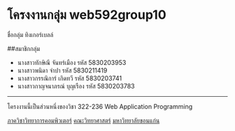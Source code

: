 # โครงงานกลุ่ม web592group10

ชื่อกลุ่ม ทิงเกอร์เบลล์

##สมาชิกกลุ่ม
- นางสาวทักษิณี จันทร์เมือง   รหัส 5830203953
- นางสาวพนิดา จำปา        รหัส 5830211419
- นางสาวกรรณิการ์ เกิดทวี     รหัส 5830203741
- นางสาวกาญจนาภรณ์ บุญเรือง รหัส 5830203783

<hr>
โครงงานนี้เป็นส่วนหนึ่งของวิชา 322-236 Web Application Programming

[ภาควิชาวิทยาการคอมพิวเตอร์](http://www.cs.kku.ac.th/)
[คณะวิทยาศาสตร์](http://www.sc.kku.ac.th/)
[มหาวิทยาลัยขอนแก่น](http://www.kku.ac.th/)
